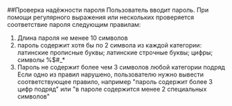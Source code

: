 ##Проверка надёжности пароля
Пользователь вводит пароль. При помощи регулярного выражения или
нескольких проверяется соответствие пароля следующим правилам:
1. Длина пароля не менее 10 символов
2. пароль содержит хотя бы по 2 символа из каждой категории: латинские
прописные буквы; латинские строчные буквы; цифры; символы %$#_*
3. Пароль не содержит более чем 3 символов любой категории подряд
Если одно из правил нарушено, пользователю нужно вывести
соответствующее правило, например "пароль содержит более 3 цифр
подряд" или "в пароле содержится менее 2 специальных символов"